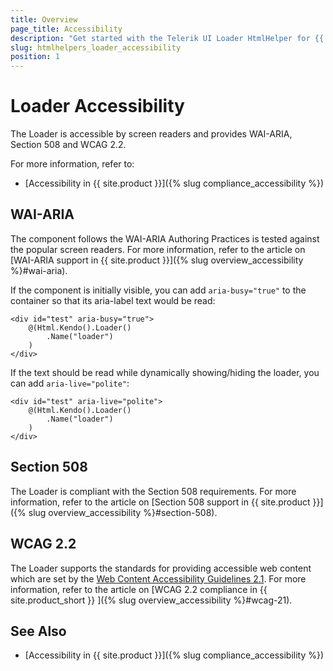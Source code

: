 ```yaml
---
title: Overview
page_title: Accessibility
description: "Get started with the Telerik UI Loader HtmlHelper for {{ site.framework }} and learn about its accessibility support for WAI-ARIA, Section 508 and WCAG 2.2."
slug: htmlhelpers_loader_accessibility
position: 1
---
```


# Loader Accessibility

The Loader is accessible by screen readers and provides WAI-ARIA, Section 508 and WCAG 2.2.

For more information, refer to:
* [Accessibility in {{ site.product }}]({% slug compliance_accessibility %})

## WAI-ARIA

The component follows the WAI-ARIA Authoring Practices is tested against the popular screen readers. For more information, refer to the article on [WAI-ARIA support in {{ site.product }}]({% slug overview_accessibility %}#wai-aria).

If the component is initially visible, you can add `aria-busy="true"` to the container so that its aria-label text would be read:

```Razor
<div id="test" aria-busy="true">
    @(Html.Kendo().Loader()
        .Name("loader")
    )
</div>
```

If the text should be read while dynamically showing/hiding the loader, you can add `aria-live="polite"`:

```
<div id="test" aria-live="polite">
    @(Html.Kendo().Loader()
        .Name("loader")
    )
</div>
```

## Section 508

The Loader is compliant with the Section 508 requirements. For more information, refer to the article on [Section 508 support in {{ site.product }}]({% slug overview_accessibility %}#section-508).

## WCAG 2.2

The Loader supports the standards for providing accessible web content which are set by the [Web Content Accessibility Guidelines 2.1](https://www.w3.org/TR/WCAG/). For more information, refer to the article on [WCAG 2.2 compliance in {{ site.product_short }} ]({% slug overview_accessibility %}#wcag-21).

##

## See Also

* [Accessibility in {{ site.product }}]({% slug compliance_accessibility %})